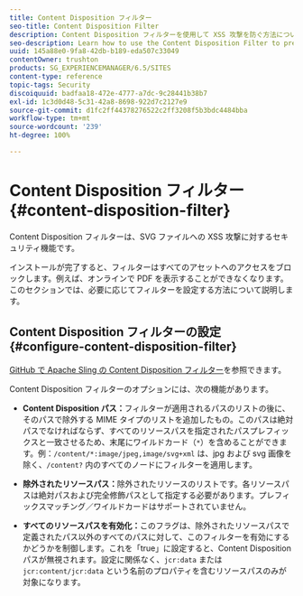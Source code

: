 ```yaml
---
title: Content Disposition フィルター
seo-title: Content Disposition Filter
description: Content Disposition フィルターを使用して XSS 攻撃を防ぐ方法について説明します。
seo-description: Learn how to use the Content Disposition Filter to prevent XSS attacks.
uuid: 145a88e0-9fa8-42db-b189-eda507c33049
contentOwner: trushton
products: SG_EXPERIENCEMANAGER/6.5/SITES
content-type: reference
topic-tags: Security
discoiquuid: badfaa18-472e-4777-a7dc-9c28441b38b7
exl-id: 1c3d0d48-5c31-42a8-8698-922d7c2127e9
source-git-commit: d1fc2ff44378276522c2ff3208f5b3bdc4484bba
workflow-type: tm+mt
source-wordcount: '239'
ht-degree: 100%

---
```


# Content Disposition フィルター {#content-disposition-filter}

Content Disposition フィルターは、SVG ファイルへの XSS 攻撃に対するセキュリティ機能です。

インストールが完了すると、フィルターはすべてのアセットへのアクセスをブロックします。例えば、オンラインで PDF を表示することができなくなります。このセクションでは、必要に応じてフィルターを設定する方法について説明します。

## Content Disposition フィルターの設定 {#configure-content-disposition-filter}

[GitHub で Apache Sling の Content Disposition フィルター](https://github.com/apache/sling-org-apache-sling-security/blob/master/src/main/java/org/apache/sling/security/impl/ContentDispositionFilterConfiguration.java)を参照できます。

Content Disposition フィルターのオプションには、次の機能があります。

* **Content Disposition パス：**&#x200B;フィルターが適用されるパスのリストの後に、そのパスで除外する MIME タイプのリストを追加したもの。このパスは絶対パスでなければならず、すべてのリソースパスを指定されたパスプレフィックスと一致させるため、末尾にワイルドカード（`*`）を含めることができます。例：`/content/*:image/jpeg,image/svg+xml` は、jpg および svg 画像を除く、`/content?` 内のすべてのノードにフィルターを適用します。

* **除外されたリソースパス：**&#x200B;除外されたリソースのリストです。各リソースパスは絶対パスおよび完全修飾パスとして指定する必要があります。プレフィックスマッチング／ワイルドカードはサポートされていません。

* **すべてのリソースパスを有効化：**&#x200B;このフラグは、除外されたリソースパスで定義されたパス以外のすべてのパスに対して、このフィルターを有効にするかどうかを制御します。これを「true」に設定すると、Content Disposition パスが無視されます。設定に関係なく、`jcr:data` または `jcr:content/jcr:data` という名前のプロパティを含むリソースパスのみが対象になります。
